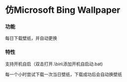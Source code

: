 # 仿Microsoft Bing Wallpaper

### 功能

每日下载壁纸，并自动更换

### 特性

支持开机自启（双击打开.\bin\添加开机自启动.bat)

每一个小时尝试下载一次当日壁纸，下载成功后会自动换壁纸